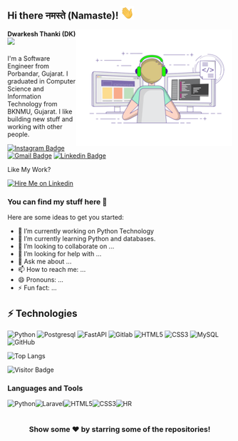 ## Hi there नमस्ते (Namaste)! <img src="https://github.com/inspirasiprogrammer/inspirasiprogrammer/blob/main/wave.gif" width="30px">
<img align="right" alt="GIF" src="https://raw.githubusercontent.com/devSouvik/devSouvik/master/gif3.gif" width="350" style="max-width: 100%;">
<h4> Dwarkesh Thanki (DK) <img src="https://media.giphy.com/media/WUlplcMpOCEmTGBtBW/giphy.gif" width="30"> </h4>
I'm a Software Engineer from Porbandar, Gujarat. I graduated in Computer Science and Information Technology from BKNMU, Gujarat. I like building new stuff and working with other people.


[![Instagram Badge](https://img.shields.io/badge/-@whozdk-purple?style=flat-square&logo=instagram&logoColor=white&link=https://instagram.com/whozdk/)](https://instagram.com/whozdk)
[![Gmail Badge](https://img.shields.io/badge/-dwarkeshthanki738@gmail.com-c14438?style=flat-square&logo=Gmail&logoColor=white&link=mailto:dwarkeshthanki738@gmail.com)](mailto:dwarkeshthanki738@gmail.com)
[![Linkedin Badge](https://img.shields.io/badge/-DwarkeshThanki-blue?style=flat-square&logo=Linkedin&logoColor=white&link=https://www.linkedin.com/in/dwarkeshadmin/)](https://www.linkedin.com/in/dwarkeshadmin)

Like My Work?

[![Hire Me on Linkedin](https://img.shields.io/badge/Hire%20Me%20on-Linkedin-brightgreen?logo=linkedin&style=for-the-badge)](https://www.linkedin.com/in/dwarkeshadmin)

### You can find my stuff here :leaves:


Here are some ideas to get you started:

- 🔭 I’m currently working on Python Technology
- 🌱 I’m currently learning Python and databases.
- 👯 I’m looking to collaborate on ...
- 🤔 I’m looking for help with ...
- 💬 Ask me about ...
- 📫 How to reach me: ...
- 😄 Pronouns: ...
- ⚡ Fun fact: ...

## ⚡ Technologies

<!--- just --->

![Python](https://img.shields.io/badge/-Python-181717?style=flat-square&logo=python)
![Postgresql](https://img.shields.io/badge/-Postgresql-181717?style=flat-square&logo=postgresql)
![FastAPI](https://img.shields.io/badge/-FastAPI-181717?style=flat-square&logo=fastapi)
![Gitlab](https://img.shields.io/badge/-Gitlab-181717?style=flat-square&logo=gitlab)
![HTML5](https://img.shields.io/badge/-HTML5-E34F26?style=flat-square&logo=html5&logoColor=white)
![CSS3](https://img.shields.io/badge/-CSS3-1572B6?style=flat-square&logo=css3)
![MySQL](https://img.shields.io/badge/-MySQL-black?style=flat-square&logo=mysql)
![GitHub](https://img.shields.io/badge/-GitHub-181717?style=flat-square&logo=github)

![Top Langs](https://github-readme-stats.vercel.app/api/top-langs/?username=cognitlab&hide=TeX&layout=compact)

![Visitor Badge](https://komarev.com/ghpvc/?username=cognitlab&color=green)

### Languages and Tools
<img align="left" src="https://simpleicons.org/icons/python.svg" alt="Python" height="40px" />
<img align="left" src="https://simpleicons.org/icons/fastapi.svg" alt="Laravel" height="40px" />
<img align="left" src="https://simpleicons.org/icons/html5.svg" alt="HTML5" height="40px" />
<img align="left" src="https://simpleicons.org/icons/css3.svg" alt="CSS3" height="40px" />
<img align="left" src="https://simpleicons.org/icons/hackerrank.svg" alt="HR" height="40px" />
<br />

#

<div align="center">

### Show some ❤️ by starring some of the repositories!

</div>
